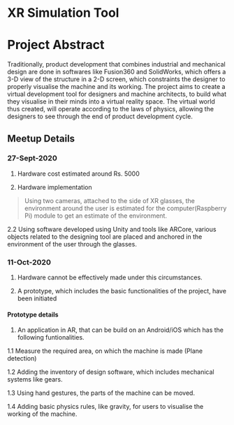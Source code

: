 # XR Simulation Tool

# Project Abstract

Traditionally, product development that combines industrial and mechanical
design are done in softwares like Fusion360 and SolidWorks, which offers a 3-D
view of the structure in a 2-D screen, which constraints the designer to properly
visualise the machine and its working.
The project aims to create a virtual development tool for designers and machine
architects, to build what they visualise in their minds into a virtual reality space.
The virtual world thus created, will operate according to the laws of physics,
allowing the designers to see through the end of product development cycle.

## Meetup Details

### 27-Sept-2020
1. Hardware cost estimated around Rs. 5000

2. Hardware implementation

> Using two cameras, attached to the side of XR glasses, the environment around the user is estimated for the computer(Raspberry Pi) module to get an estimate of the environment.

2.2 Using software developed using Unity and tools like ARCore, various objects related to the designing tool are placed and anchored in the environment of the user through the glasses. 

### 11-Oct-2020

1. Hardware cannot be effectively made under this circumstances.

2. A prototype, which includes the basic functionalities of the project, have been initiated

#### Prototype details

1. An application in AR, that can be build on an Android/iOS which has the following funtionalities.

1.1 Measure the required area, on which the machine is made (Plane detection)

1.2 Adding the inventory of design software, which includes mechanical systems like gears.

1.3 Using hand gestures, the parts of the machine can be moved.

1.4 Adding basic physics rules, like gravity, for users to visualise the working of the machine.

